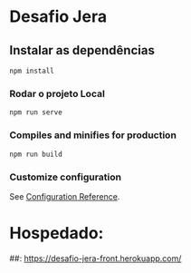 # Desafio Jera

## Instalar as dependências
```
npm install
```

### Rodar o projeto Local
```
npm run serve
```

### Compiles and minifies for production
```
npm run build
```

### Customize configuration
See [Configuration Reference](https://cli.vuejs.org/config/).

# Hospedado:
##: https://desafio-jera-front.herokuapp.com/
